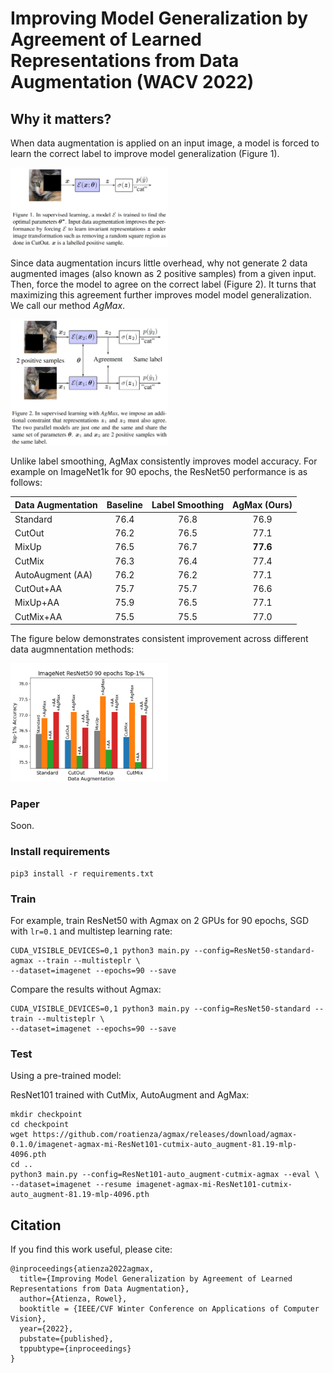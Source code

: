 # Improving Model Generalization by Agreement of Learned Representations from Data Augmentation (WACV 2022)


## Why it matters?

When data augmentation is applied on an input image, a model is forced to learn the correct label to improve model generalization (Figure 1). 

<img src="https://github.com/roatienza/agmax/blob/master/figures/fig1_agmax.png" width="50%" height="50%">


Since data augmentation incurs little overhead, why not generate 2 data augmented images (also known as 2 positive samples) from a given input. Then, force the model to agree on the correct label (Figure 2). It turns that maximizing this agreement further improves model model generalization. We call our method *AgMax*.


<img src="https://github.com/roatienza/agmax/blob/master/figures/fig2_agmax.png" width="50%" height="50%">

Unlike label smoothing, AgMax consistently improves model accuracy. For example on ImageNet1k for 90 epochs, the ResNet50 performance is as follows:


| Data Augmentation | Baseline | Label Smoothing | AgMax (Ours) |
| :------------ | :-------------: | :-------------: | :-------------: |
| Standard | 76.4 | 76.8 | 76.9 | 
| CutOut | 76.2 | 76.5 | 77.1 |
| MixUp | 76.5 | 76.7| **77.6**  |
| CutMix | 76.3 | 76.4 | 77.4 |
| AutoAugment (AA) | 76.2 | 76.2 | 77.1 |
| CutOut+AA | 75.7 | 75.7 | 76.6 |
| MixUp+AA | 75.9 | 76.5 | 77.1 |
| CutMix+AA | 75.5 | 75.5 | 77.0 |

The figure below demonstrates consistent improvement across different data augmnentation methods:

<img src="https://github.com/roatienza/agmax/blob/master/figures/ImageNet_ResNet50_90_epochs_Top-1.png" width="50%" height="50%">

### Paper

Soon.

### Install requirements

```
pip3 install -r requirements.txt
```

### Train

For example, train ResNet50 with Agmax on 2 GPUs for 90 epochs, SGD with `lr=0.1` and multistep learning rate:

```
CUDA_VISIBLE_DEVICES=0,1 python3 main.py --config=ResNet50-standard-agmax --train --multisteplr \
--dataset=imagenet --epochs=90 --save
```

Compare the results without Agmax:

```
CUDA_VISIBLE_DEVICES=0,1 python3 main.py --config=ResNet50-standard --train --multisteplr \
--dataset=imagenet --epochs=90 --save
```

### Test

Using a pre-trained model:

ResNet101 trained with CutMix, AutoAugment and AgMax:
```
mkdir checkpoint
cd checkpoint
wget https://github.com/roatienza/agmax/releases/download/agmax-0.1.0/imagenet-agmax-mi-ResNet101-cutmix-auto_augment-81.19-mlp-4096.pth
cd ..
python3 main.py --config=ResNet101-auto_augment-cutmix-agmax --eval \
--dataset=imagenet --resume imagenet-agmax-mi-ResNet101-cutmix-auto_augment-81.19-mlp-4096.pth
```

## Citation
If you find this work useful, please cite:

```
@inproceedings{atienza2022agmax,
  title={Improving Model Generalization by Agreement of Learned Representations from Data Augmentation},
  author={Atienza, Rowel},
  booktitle = {IEEE/CVF Winter Conference on Applications of Computer Vision},
  year={2022},
  pubstate={published},
  tppubtype={inproceedings}
}
```
